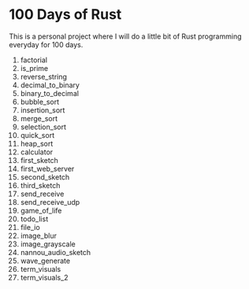 # 100 Days of Rust

This is a personal project where I will do a little bit of Rust programming everyday for 100 days.

1. factorial
2. is_prime
3. reverse_string
4. decimal_to_binary
5. binary_to_decimal
6. bubble_sort
7. insertion_sort
8. merge_sort
9. selection_sort
10. quick_sort
11. heap_sort
12. calculator
13. first_sketch
14. first_web_server
15. second_sketch
16. third_sketch
17. send_receive
18. send_receive_udp
19. game_of_life
20. todo_list
21. file_io
22. image_blur
23. image_grayscale
24. nannou_audio_sketch
25. wave_generate
26. term_visuals
27. term_visuals_2
